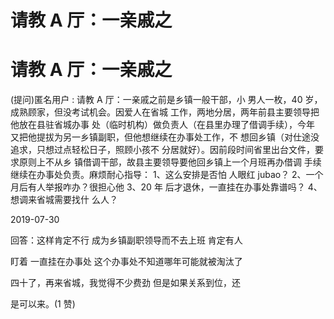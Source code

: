 # 请教 A 厅：一亲戚之

# 请教 A 厅：一亲戚之

(提问)匿名用户 : 请教 A 厅：一亲戚之前是乡镇一般干部，小 男人一枚，40 岁，成熟顾家，但没考试机会。因爱人在省城 工作，两地分居，两年前县主要领导把他放在县驻省城办事 处（临时机构）做负责人（在县里办理了借调手续），今年 又把他提拔为另一乡镇副职，但他想继续在办事处工作，不 想回乡镇（对仕途没追求，只想过点轻松日子，照顾小孩不 分居就好）。因前段时间省里出台文件，要求原则上不从乡 镇借调干部，故县主要领导要他回乡镇上一个月班再办借调 手续继续在办事处负责。麻烦耐心指导： 1、这么安排是否怕 人眼红 jubao？ 2、一个月后有人举报咋办？很担心他 3、20 年 后才退休，一直挂在办事处靠谱吗？ 4、想调来省城需要找什 么人？

2019-07-30

回答：这样肯定不行 成为乡镇副职领导而不去上班 肯定有人

盯着 一直挂在办事处 这个办事处不知道哪年可能就被淘汰了

四十了，再来省城，我觉得不少费劲 但是如果关系到位，还

是可以来。(1 赞)